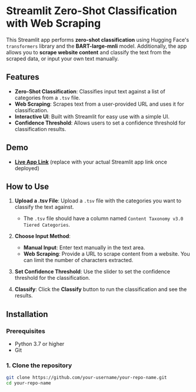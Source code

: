 # Streamlit Zero-Shot Classification with Web Scraping

This Streamlit app performs **zero-shot classification** using Hugging Face's `transformers` library and the **BART-large-mnli** model. Additionally, the app allows you to **scrape website content** and classify the text from the scraped data, or input your own text manually.

## Features

- **Zero-Shot Classification**: Classifies input text against a list of categories from a `.tsv` file.
- **Web Scraping**: Scrapes text from a user-provided URL and uses it for classification.
- **Interactive UI**: Built with Streamlit for easy use with a simple UI.
- **Confidence Threshold**: Allows users to set a confidence threshold for classification results.

## Demo

- **[Live App Link](https://share.streamlit.io/your-username/your-repo-name/main/app_with_scraping.py)** (replace with your actual Streamlit app link once deployed)

## How to Use

1. **Upload a .tsv File**: Upload a `.tsv` file with the categories you want to classify the text against.
   - The `.tsv` file should have a column named `Content Taxonomy v3.0 Tiered Categories`.
   
2. **Choose Input Method**:
   - **Manual Input**: Enter text manually in the text area.
   - **Web Scraping**: Provide a URL to scrape content from a website. You can limit the number of characters extracted.

3. **Set Confidence Threshold**: Use the slider to set the confidence threshold for the classification.

4. **Classify**: Click the **Classify** button to run the classification and see the results.

## Installation

### Prerequisites

- Python 3.7 or higher
- Git

### 1. Clone the repository

```bash
git clone https://github.com/your-username/your-repo-name.git
cd your-repo-name
